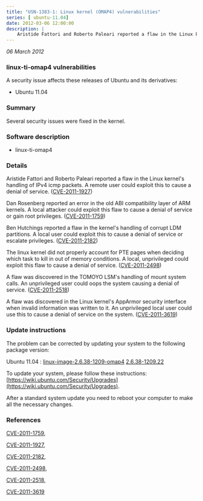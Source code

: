 ```yaml
---
title: "USN-1383-1: Linux kernel (OMAP4) vulnerabilities"
series: [ ubuntu-11.04]
date: 2012-03-06 12:00:00
description: |
    Aristide Fattori and Roberto Paleari reported a flaw in the Linux kernel&#39;s handling of IPv4 icmp packets. A remote user could exploit this to cause a denial of service. ([CVE-2011-1927](http://people.ubuntu.com/~ubuntu-security/cve/CVE-2011-1927))
--- 
```

 
 

*06 March 2012*

### linux-ti-omap4 vulnerabilities

A security issue affects these releases of Ubuntu and its derivatives:

* Ubuntu 11.04

### Summary

Several security issues were fixed in the kernel. 

### Software description

* linux-ti-omap4 

### Details

Aristide Fattori and Roberto Paleari reported a flaw in the Linux kernel&#39;s handling of IPv4 icmp packets. A remote user could exploit this to cause a denial of service. ([CVE-2011-1927](http://people.ubuntu.com/~ubuntu-security/cve/CVE-2011-1927))

Dan Rosenberg reported an error in the old ABI compatibility layer of ARM kernels. A local attacker could exploit this flaw to cause a denial of service or gain root privileges. ([CVE-2011-1759](http://people.ubuntu.com/~ubuntu-security/cve/CVE-2011-1759))

Ben Hutchings reported a flaw in the kernel&#39;s handling of corrupt LDM partitions. A local user could exploit this to cause a denial of service or escalate privileges. ([CVE-2011-2182](http://people.ubuntu.com/~ubuntu-security/cve/CVE-2011-2182))

The linux kernel did not properly account for PTE pages when deciding which task to kill in out of memory conditions. A local, unprivileged could exploit this flaw to cause a denial of service. ([CVE-2011-2498](http://people.ubuntu.com/~ubuntu-security/cve/CVE-2011-2498))

A flaw was discovered in the TOMOYO LSM&#39;s handling of mount system calls. An unprivileged user could oops the system causing a denial of service. ([CVE-2011-2518](http://people.ubuntu.com/~ubuntu-security/cve/CVE-2011-2518))

A flaw was discovered in the Linux kernel&#39;s AppArmor security interface when invalid information was written to it. An unprivileged local user could use this to cause a denial of service on the system. ([CVE-2011-3619](http://people.ubuntu.com/~ubuntu-security/cve/CVE-2011-3619)) 

### Update instructions

The problem can be corrected by updating your system to the following package version:

Ubuntu 11.04
 : [linux-image-2.6.38-1209-omap4](https://launchpad.net/ubuntu/+source/linux-ti-omap4) <span> [2.6.38-1209.22](https://launchpad.net/ubuntu/+source/linux-ti-omap4/2.6.38-1209.22) </span> 

To update your system, please follow these instructions: [https://wiki.ubuntu.com/Security/Upgrades](https://wiki.ubuntu.com/Security/Upgrades).

After a standard system update you need to reboot your computer to make all the necessary changes. 

### References

 
 [CVE-2011-1759](http://people.ubuntu.com/~ubuntu-security/cve/CVE-2011-1759), 

 [CVE-2011-1927](http://people.ubuntu.com/~ubuntu-security/cve/CVE-2011-1927), 

 [CVE-2011-2182](http://people.ubuntu.com/~ubuntu-security/cve/CVE-2011-2182), 

 [CVE-2011-2498](http://people.ubuntu.com/~ubuntu-security/cve/CVE-2011-2498), 

 [CVE-2011-2518](http://people.ubuntu.com/~ubuntu-security/cve/CVE-2011-2518), 

 [CVE-2011-3619](http://people.ubuntu.com/~ubuntu-security/cve/CVE-2011-3619)
 

